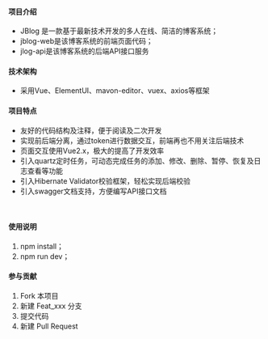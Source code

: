 

#### 项目介绍
- JBlog 是一款基于最新技术开发的多人在线、简洁的博客系统；
- jblog-web是该博客系统的前端页面代码；
- jlog-api是该博客系统的后端API接口服务

#### 技术架构
- 采用Vue、ElementUI、mavon-editor、vuex、axios等框架


#### 项目特点
- 友好的代码结构及注释，便于阅读及二次开发
- 实现前后端分离，通过token进行数据交互，前端再也不用关注后端技术
- 页面交互使用Vue2.x，极大的提高了开发效率
- 引入quartz定时任务，可动态完成任务的添加、修改、删除、暂停、恢复及日志查看等功能
- 引入Hibernate Validator校验框架，轻松实现后端校验
- 引入swagger文档支持，方便编写API接口文档
<br>

#### 使用说明
1. npm install；
2. npm run dev；


#### 参与贡献

1. Fork 本项目
2. 新建 Feat_xxx 分支
3. 提交代码
4. 新建 Pull Request


